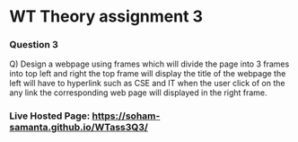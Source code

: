 # WT Theory assignment 3 
### Question 3

Q) Design a webpage using frames which will divide the page into 3 frames
into top left and right the top frame will display the title of the webpage 
the left will have to hyperlink such as CSE and IT when the user click of 
on the any link the corresponding web page will displayed in the right frame.

### Live Hosted Page: https://soham-samanta.github.io/WTass3Q3/
